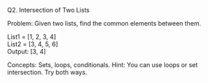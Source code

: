 Q2. Intersection of Two Lists

Problem:
Given two lists, find the common elements between them.

List1 = [1, 2, 3, 4]  
List2 = [3, 4, 5, 6]  
Output: [3, 4]

Concepts: Sets, loops, conditionals.
Hint: You can use loops or set intersection. Try both ways.